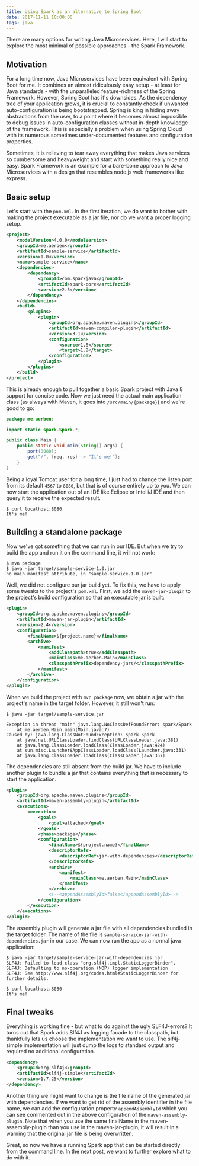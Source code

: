 ```yaml
---
title: Using Spark as an alternative to Spring Boot
date: 2017-11-11 10:00:00
tags: java
---
```


There are many options for writing Java Microservices. Here, I will start to explore the most minimal of possible approaches - the Spark Framework.

## Motivation

For a long time now, Java Microservices have been equivalent with Spring Boot for me. It combines an almost ridiculously easy setup - at least for Java standards - with the unparalleled feature-richness of the Spring Framework.
However, Spring Boot has it's downsides. As the dependency tree of your application grows, it is crucial to constantly check if unwanted auto-configuration is being bootstrapped. Spring is king in hiding away abstractions from the user, to a point where it becomes almost impossible to debug issues in auto-configuration classes without in-depth knowledge of the framework. This is especially a problem when using Spring Cloud with its numerous sometimes under-documented features and configuration properties.

Sometimes, it is relieving to tear away everything that makes Java services so cumbersome and heavyweight and start with something really nice and easy. Spark Framework is an example for a bare-bone approach to Java Microservices with a design that resembles node.js web frameworks like express.

## Basic setup

Let's start with the `pom.xml`. In the first iteration, we do want to bother with making the project executable as a jar file, nor do we want a proper logging setup.

```xml
<project>
    <modelVersion>4.0.0</modelVersion>
    <groupId>me.aerben</groupId>
    <artifactId>sample-service</artifactId>
    <version>1.0</version>
    <name>sample-service</name>
    <dependencies>
        <dependency>
            <groupId>com.sparkjava</groupId>
            <artifactId>spark-core</artifactId>
            <version>2.5</version>
        </dependency>
    </dependencies>
    <build>
        <plugins>
            <plugin>
                <groupId>org.apache.maven.plugins</groupId>
                <artifactId>maven-compiler-plugin</artifactId>
                <version>3.1</version>
                <configuration>
                    <source>1.8</source>
                    <target>1.8</target>
                </configuration>
            </plugin>
        </plugins>
    </build>
</project>
```

This is already enough to pull together a basic Spark project with Java 8 support for concise code. Now we just need the actual main application class (as always with Maven, it goes into `/src/main/{package}`) and we're good to go:

```java
package me.aerben;

import static spark.Spark.*;

public class Main {
    public static void main(String[] args) {
        port(8080);
        get("/", (req, res) -> "It's me!");
    }
}

```

Being a loyal Tomcat user for a long time, I just had to change the listen port from its default `4567` to `8080`, but that is of course entirely up to you. We can now start the application out of an IDE like Eclipse or IntelliJ IDE and then query it to receive the expected result.

```
$ curl localhost:8080
It's me!
```

## Building a standalone package

Now we've got something that we can run in our IDE. But when we try to build the app and run it on the command line, it will not work:
```
$ mvn package
$ java -jar target/sample-service-1.0.jar
no main manifest attribute, in "sample-service-1.0.jar"
```
Well, we did not configure our jar build yet. To fix this, we have to apply some tweaks to the project's `pom.xml`. First, we add the `maven-jar-plugin` to the project's build configuration so that an executable jar is built:

```xml
<plugin>
    <groupId>org.apache.maven.plugins</groupId>
    <artifactId>maven-jar-plugin</artifactId>
    <version>2.4</version>
    <configuration>
        <finalName>${project.name}</finalName>
        <archive>
            <manifest>
                <addClasspath>true</addClasspath>
                <mainClass>me.aerben.Main</mainClass>
                <classpathPrefix>dependency-jars/</classpathPrefix>
            </manifest>
        </archive>
    </configuration>
</plugin>
```

When we build the project with `mvn package` now, we obtain a jar with the project's name in the target folder.
However, it still won't run:

```
$ java -jar target/sample-service.jar

Exception in thread "main" java.lang.NoClassDefFoundError: spark/Spark
	at me.aerben.Main.main(Main.java:7)
Caused by: java.lang.ClassNotFoundException: spark.Spark
	at java.net.URLClassLoader.findClass(URLClassLoader.java:381)
	at java.lang.ClassLoader.loadClass(ClassLoader.java:424)
	at sun.misc.Launcher$AppClassLoader.loadClass(Launcher.java:331)
	at java.lang.ClassLoader.loadClass(ClassLoader.java:357)
```

The dependencies are still absent from the build jar. We have to include another plugin to bundle a jar that contains everything that is necessary to start the application.


```xml
<plugin>
    <groupId>org.apache.maven.plugins</groupId>
    <artifactId>maven-assembly-plugin</artifactId>
    <executions>
        <execution>
            <goals>
                <goal>attached</goal>
            </goals>
            <phase>package</phase>
            <configuration>
                <finalName>${project.name}</finalName>
                <descriptorRefs>
                    <descriptorRef>jar-with-dependencies</descriptorRef>
                </descriptorRefs>
                <archive>
                    <manifest>
                        <mainClass>me.aerben.Main</mainClass>
                    </manifest>
                </archive>
                <!--<appendAssemblyId>false</appendAssemblyId>-->
            </configuration>
        </execution>
    </executions>
</plugin>
```
The assembly plugin will generate a jar file with all dependencies bundled in the target folder. The name of the file is `sample-service-jar-with-dependencies.jar` in our case.
We can now run the app as a normal java application:

```
$ java -jar target/sample-service-jar-with-dependencies.jar
SLF4J: Failed to load class "org.slf4j.impl.StaticLoggerBinder".
SLF4J: Defaulting to no-operation (NOP) logger implementation
SLF4J: See http://www.slf4j.org/codes.html#StaticLoggerBinder for further details.
```

```
$ curl localhost:8080
It's me!
```
## Final tweaks

Everything is working fine - but what to do against the ugly SLF4J-errors? It turns out that Spark adds Slf4J as logging facade to the classpath, but thankfully lets us choose the implementation we want to use. The slf4j-simple implementation will just dump the logs to standard output and required no additional configuration.

```xml
<dependency>
    <groupId>org.slf4j</groupId>
    <artifactId>slf4j-simple</artifactId>
    <version>1.7.25</version>
</dependency>
```

Another thing we might want to change is the file name of the generated jar with dependencies. If we want to get rid of the assembly identifier in the file name, we can add the configuration property `appendAssemblyId` which you can see commented out in the above configuration of the `maven-assembly-plugin`. Note that when you use the same finalName in the maven-assembly-plugin than you use in the maven-jar-plugin, it will result in a warning that the original jar file is being overwritten.

Great, so now we have a running Spark app that can be started directly from the command line. In the next post, we want to further explore what to do with it.
